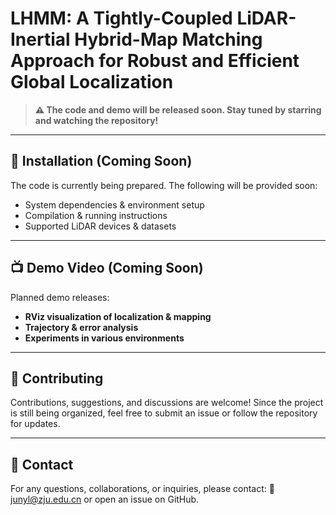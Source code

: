 # **LHMM: A Tightly-Coupled LiDAR-Inertial Hybrid-Map Matching Approach for Robust and Efficient Global Localization**
> **⚠️ The code and demo will be released soon. Stay tuned by starring and watching the repository!**
---

## 🔧 **Installation (Coming Soon)**
The code is currently being prepared. The following will be provided soon:
- System dependencies & environment setup
- Compilation & running instructions
- Supported LiDAR devices & datasets

---

## 📺 **Demo Video (Coming Soon)**
Planned demo releases:
- **RViz visualization of localization & mapping**
- **Trajectory & error analysis**
- **Experiments in various environments**

---

## 🤝 **Contributing**
Contributions, suggestions, and discussions are welcome!
Since the project is still being organized, feel free to submit an issue or follow the repository for updates.

---

## 📧 **Contact**
For any questions, collaborations, or inquiries, please contact: 📩 junyl@zju.edu.cn or open an issue on GitHub.
